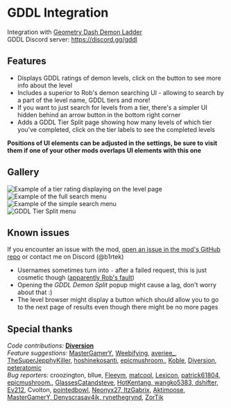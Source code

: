 # <cr> GDDL Integration </c>
Integration with [Geometry Dash Demon Ladder](https://gdladder.com/)  
GDDL Discord server: https://discord.gg/gddl

## Features
- Displays <cr>GDDL ratings</c> of demon levels, click on the <cb>button</c> to see more info about the level
- Includes a <cy>superior to Rob's</c> demon searching UI - allowing to search by a part of the level name, GDDL tiers <co>and more!</c>
- If you want to just search for levels from a tier, there's a <cp>simpler UI</c> hidden behind an <cg>arrow button</c> in the bottom right corner
- Adds a <cr>GDDL Tier Split</c> page showing how many levels of which tier you've completed, click on the tier labels to see the completed levels

**<cy>Positions of UI elements can be adjusted in the settings, be sure to visit them if one of your other mods overlaps UI elements with this one</c>**

## Gallery
![Example of a tier rating displaying on the level page](b1rtek.gddlintegration/tier.png)  
![Example of the full search menu](b1rtek.gddlintegration/search.png)  
![Example of the simple search menu](b1rtek.gddlintegration/old_search.png)  
![GDDL Tier Split menu](b1rtek.gddlintegration/split.png)  

## Known issues
If you encounter an <cy>issue</c> with the mod, [open an issue in the mod's GitHub repo](https://github.com/B1rtek/Geode-GDDLIntegration/issues/new/choose) or contact me on Discord (<cb>@b1rtek</c>)
- <cy>Usernames</c> sometimes turn into <cy>`-`</c> after a <cr>failed</c> request, this is just cosmetic though ([apparently Rob's fault](https://github.com/geode-sdk/indexer/issues/557#issuecomment-1913375319))
- Opening the *GDDL Demon Split* popup <co>might</c> cause a lag, don't worry about that :)
- The level browser <co>might</c> display a button which should allow you to go to the next page of results even though there might be no more pages

## Special thanks

<cb>*Code contributions:*</c> <cy>**[Diversion](https://github.com/B1rtek/Geode-GDDLIntegration/pull/3)**</c>  
<cg>*Feature suggestions:*</c> <cy>[MasterGamerY](https://github.com/B1rtek/Geode-GDDLIntegration/issues/1), [Weebifying](https://github.com/B1rtek/Geode-GDDLIntegration/pull/2), [averiee_](https://github.com/B1rtek/Geode-GDDLIntegration/milestone/4), [TheSuperJepphyKiller](https://github.com/B1rtek/Geode-GDDLIntegration/issues/6), [hoshinekosanti](https://github.com/B1rtek/Geode-GDDLIntegration/issues/11),  [epicmushroom.](https://github.com/B1rtek/Geode-GDDLIntegration/issues/15), [Koble](https://github.com/B1rtek/Geode-GDDLIntegration/issues/21), [Diversion](https://github.com/B1rtek/Geode-GDDLIntegration/issues/25), [peteratomic](https://github.com/B1rtek/Geode-GDDLIntegration/issues/34)</c>  
<cr>*Bug reporters:*</c> <cy>croozington, bllue, [Fleeym](https://github.com/geode-sdk/indexer/issues/557#issuecomment-1913780380), [matcool](https://github.com/geode-sdk/indexer/issues/557#issuecomment-1913780699), [Lexicon](https://github.com/B1rtek/Geode-GDDLIntegration/issues/7), [patrick61804](https://github.com/B1rtek/Geode-GDDLIntegration/issues/16), [epicmushroom.](https://github.com/B1rtek/Geode-GDDLIntegration/issues/20), [GlassesCatandsteve](https://github.com/B1rtek/Geode-GDDLIntegration/issues/27), [HotKentang, wangko5383, dshifter, Ev212](https://github.com/B1rtek/Geode-GDDLIntegration/issues/29), Cvolton, [pointedbowl](https://github.com/B1rtek/Geode-GDDLIntegration/issues/33), [Neonyx27, ItzGabrix](https://github.com/B1rtek/Geode-GDDLIntegration/issues/40), [Aktimoose](https://github.com/B1rtek/Geode-GDDLIntegration/issues/46), [MasterGamerY, Denyscrasav4ik, rynethegrynd](https://github.com/B1rtek/Geode-GDDLIntegration/issues/49), [ZorTik](https://github.com/B1rtek/Geode-GDDLIntegration/issues/50)</c>

